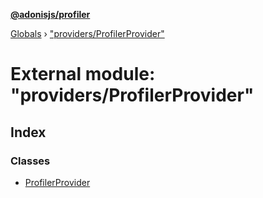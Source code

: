 **[@adonisjs/profiler](../README.md)**

[Globals](../README.md) › ["providers/ProfilerProvider"](_providers_profilerprovider_.md)

# External module: "providers/ProfilerProvider"

## Index

### Classes

* [ProfilerProvider](../classes/_providers_profilerprovider_.profilerprovider.md)